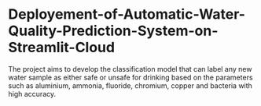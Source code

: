 # Deployement-of-Automatic-Water-Quality-Prediction-System-on-Streamlit-Cloud
 The project aims to develop  the classification model that can label any new water sample as either safe or unsafe for  drinking based on the parameters such as aluminium, ammonia, fluoride, chromium, copper  and bacteria with high accuracy.
